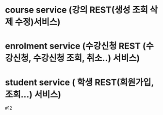# course service (강의 REST(생성 조회 삭제 수정)서비스)
# enrolment service (수강신청 REST (수강신청, 수강신청 조회, 취소..) 서비스)
# student service ( 학생 REST(회원가입, 조회...) 서비스)
#12